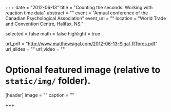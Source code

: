 +++
date = "2012-06-13"
title = "Counting the seconds: Working with reaction time data"
abstract = ""
event = "Annual conference of the Canadian Psychological Association"
event_url = ""
location = "World Trade and Convention Centre, Halifax, NS."

selected = false
math = false
highlight = true

url_pdf = "http://www.matthewsigal.com/2012-06-13-Sigal-RTpres.pdf"
url_slides = ""
url_video = ""

# Optional featured image (relative to `static/img/` folder).
[header]
image = ""
caption = ""

+++
